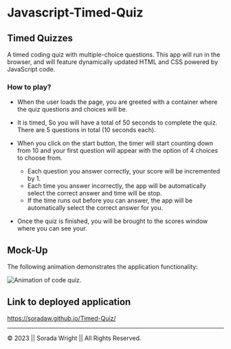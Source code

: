 # Javascript-Timed-Quiz

## Timed Quizzes

A timed coding quiz with multiple-choice questions. This app will run in the browser, and will feature dynamically updated HTML and CSS powered by JavaScript code. 

### How to play?

* When the user loads the page, you are greeted with a container where the quiz questions and choices will be. 

* It is timed, So you will have a total of 50 seconds to complete the quiz. There are 5 questions in total (10 seconds each).

* When you click on the start button, the timer will start counting down from 10 and your first question will appear with the option of 4 choices to choose from. 
  - Each question you answer correctly, your score will be incremented by 1. 
  -  Each time you answer incorrectly, the app will be automatically select the correct answer and time will be stop.
  - If the time runs out before you can answer, the app will be automatically select the correct answer for you.

* Once the quiz is finished, you will be brought to the scores window where you can see your.

## Mock-Up

The following animation demonstrates the application functionality:

![Animation of code quiz.](sfx/JavaScriptQuiz.webm/GIF)

## Link to deployed application

https://soradaw.github.io/Timed-Quiz/

---
© 2023 || Sorada Wright || All Rights Reserved.
